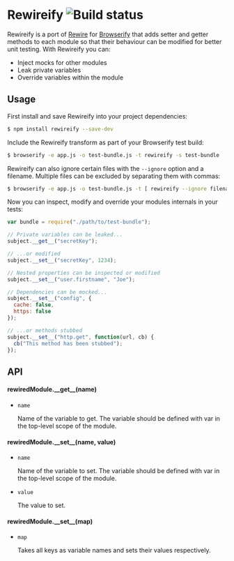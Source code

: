 # Rewireify ![Build status](https://api.travis-ci.org/i-like-robots/rewireify.png)

Rewireify is a port of [Rewire](https://github.com/jhnns/rewire) for [Browserify](http://browserify.org/) that adds setter and getter methods to each module so that their behaviour can be modified for better unit testing. With Rewireify you can:

- Inject mocks for other modules
- Leak private variables
- Override variables within the module

## Usage

First install and save Rewireify into your project dependencies:

```sh
$ npm install rewireify --save-dev
```

Include the Rewireify transform as part of your Browserify test build:

```sh
$ browserify -e app.js -o test-bundle.js -t rewireify -s test-bundle
```

Rewireify can also ignore certain files with the `--ignore` option and a filename. Multiple files can be excluded by separating them with commas:

```sh
$ browserify -e app.js -o test-bundle.js -t [ rewireify --ignore filename,second-filename ] -s test-bundle
```

Now you can inspect, modify and override your modules internals in your tests:

```js
var bundle = require("./path/to/test-bundle");

// Private variables can be leaked...
subject.__get__("secretKey");

// ...or modified
subject.__set__("secretKey", 1234);

// Nested properties can be inspected or modified
subject.__set__("user.firstname", "Joe");

// Dependencies can be mocked...
subject.__set__("config", {
  cache: false,
  https: false
});

// ...or methods stubbed
subject.__set__("http.get", function(url, cb) {
  cb("This method has been stubbed");
});
```

## API

#### rewiredModule.\_\_get__(name)

- `name`

    Name of the variable to get. The variable should be defined with var in the top-level scope of the module.

#### rewiredModule.\_\_set__(name, value)

- `name`

    Name of the variable to set. The variable should be defined with var in the top-level scope of the module.
- `value`

    The value to set.

#### rewiredModule.\_\_set__(map)

- `map`

    Takes all keys as variable names and sets their values respectively.
